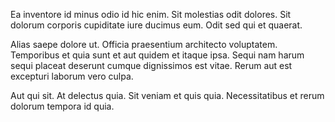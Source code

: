Ea inventore id minus odio id hic enim. Sit molestias odit dolores. Sit dolorum corporis cupiditate iure ducimus eum. Odit sed qui et quaerat.
 Alias saepe dolore ut. Officia praesentium architecto voluptatem. Temporibus et quia sunt et aut quidem et itaque ipsa. Sequi nam harum sequi placeat deserunt cumque dignissimos est vitae. Rerum aut est excepturi laborum vero culpa.
 Aut qui sit. At delectus quia. Sit veniam et quis quia. Necessitatibus et rerum dolorum tempora id quia.